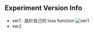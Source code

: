 ## Experiment Version Info
- ver1 : 設計自己的 loss function
![ver1](https://user-images.githubusercontent.com/36884391/174763615-2a447f4e-bdeb-4607-aec7-a5d1079583b4.png)
- ver2
